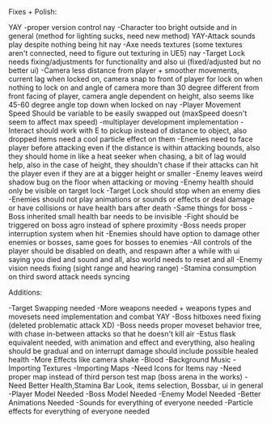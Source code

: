 Fixes + Polish:

YAY -proper version control
nay -Character too bright outside and in general (method for lighting sucks, need new method)
YAY-Attack sounds play despite nothing being hit
nay -Axe needs textures (some textures aren't connected, need to figure out texturing in UE5)
nay -Target Lock needs fixing/adjustments for functionality and also ui (fixed/adjusted but no better ui)
-Camera less distance from player + smoother movements, current lag when locked on, camera snap to front of player for lock on when nothing to lock on and angle of camera more than 30
 degree different from front facing of player, camera angle dependent on height, also seems like 45-60 degree angle top down when locked on
nay -Player Movement Speed Should be variable to be easily swapped out (maxSpeed doesn't seem to affect max speed)
-multiplayer development implementation
-Interact should work with E to pickup instead of distance to object, also dropped items need a cool particle effect on them
-Enemies need to face player before attacking even if the distance is within attacking bounds,
also they should home in like a heat seeker when chasing, a bit of lag would help, also in the case of height, they shouldn't chase if their attacks can hit the player even if they are at a bigger height or smaller
-Enemy leaves weird shadow bug on the floor when attacking or moving
-Enemy health should only be visible on target lock
-Target Lock should stop when an enemy dies
-Enemies should not play animations or sounds or effects or deal damage or have collisions or have health bars after death
-Same things for boss
-Boss inherited small health bar needs to be invisible
-Fight should be triggered on boss agro instead of sphere proximity
-Boss needs proper interruption system when hit
-Enemies should have option to damage other enemies or bosses, same goes for bosses to enemies
-All controls of the player should be disabled on death, and respawn after a while with ui saying you died and sound and all, also world needs to reset and all
-Enemy vision needs fixing (sight range and hearing range)
-Stamina consumption on third sword attack needs syncing

Additions:

-Target Swapping needed
-More weapons needed + weapons types and movesets need implementation and combat
YAY -Boss hitboxes need fixing (deleted problematic attack XD)
-Boss needs proper moveset behavior tree, with chase in-between attacks so that he doesn't kill air
-Estus flask equivalent needed, with animation and effect and everything,
 also healing should be gradual and on interrupt damage should include possible healed health
-More Effects like camera shake
-Blood
-Background Music
-Importing Textures
-Importing Maps
-Need Icons for Items
nay -Need proper map instead of third person test map (boss arena in the works)
-Need Better Health,Stamina Bar Look, items selection, Bossbar, ui in general
-Player Model Needed
-Boss Model Needed
-Enemy Model Needed
-Better Animations Needed
-Sounds for everything of everyone needed
-Particle effects for everything of everyone needed
